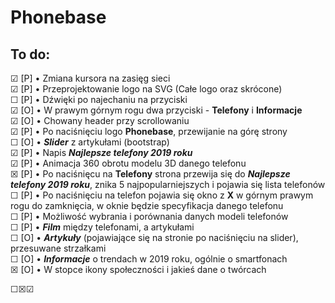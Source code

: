 # Phonebase

## To do:
☑ [P] • Zmiana kursora na zasięg sieci<br>
☑ [P] • Przeprojektowanie logo na SVG (Całe logo oraz skrócone)<br>
☐ [P] • Dźwięki po najechaniu na przyciski<br>
☑ [O] • W prawym górnym rogu dwa przyciski - **Telefony** i **Informacje**<br>
☑ [O] •	Chowany header przy scrollowaniu<br>
☑ [P] • Po naciśnięciu logo **Phonebase**, przewijanie na górę strony<br>
☐ [O] • ***Slider*** z artykułami (bootstrap)<br>
☑ [P] • Napis ***Najlepsze telefony 2019 roku***<br>
☑ [P] • Animacja 360 obrotu modelu 3D danego telefonu<br>
☒ [P] • Po naciśnięcu na **Telefony** strona przewija się do ***Najlepsze telefony 2019 roku***, znika 5 najpopularniejszych i pojawia się lista telefonów<br>
☐ [P] • Po naciśnięciu na telefon pojawia się okno z **X** w górnym prawym rogu do zamknięcia, w oknie będzie specyfikacja danego telefonu<br>
☐ [P] • Możliwość wybrania i porównania danych modeli telefonów<br>
☐ [P] • ***Film*** między telefonami, a artykułami<br>
☐ [O] • ***Artykuły*** (pojawiające się na stronie po naciśnięciu na slider), przesuwane strzałkami<br>
☐ [O] • ***Informacje*** o trendach w 2019 roku, ogólnie o smartfonach<br>
☒ [O] •  W stopce ikony społeczności i jakieś dane o twórcach<br>

☐☒☑